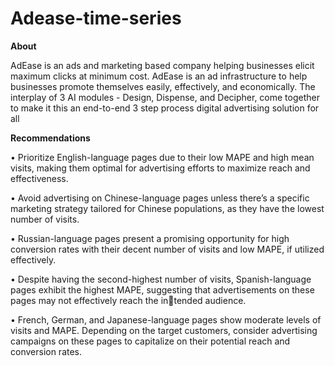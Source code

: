 # Adease-time-series

**About**

AdEase is an ads and marketing based company helping businesses elicit maximum clicks at minimum cost. AdEase is an ad infrastructure to help businesses promote themselves easily, effectively,
and economically. The interplay of 3 AI modules - Design, Dispense, and Decipher, come together
to make it this an end-to-end 3 step process digital advertising solution for all

**Recommendations**

• Prioritize English-language pages due to their low MAPE and high mean visits, making them
optimal for advertising efforts to maximize reach and effectiveness.

• Avoid advertising on Chinese-language pages unless there’s a specific marketing strategy tailored for Chinese populations, as they have the lowest number of visits.

• Russian-language pages present a promising opportunity for high conversion rates with their
decent number of visits and low MAPE, if utilized effectively.

• Despite having the second-highest number of visits, Spanish-language pages exhibit the highest MAPE, suggesting that advertisements on these pages may not effectively reach the intended audience.

• French, German, and Japanese-language pages show moderate levels of visits and MAPE. Depending on the target customers, consider advertising campaigns on these pages to capitalize
on their potential reach and conversion rates.
